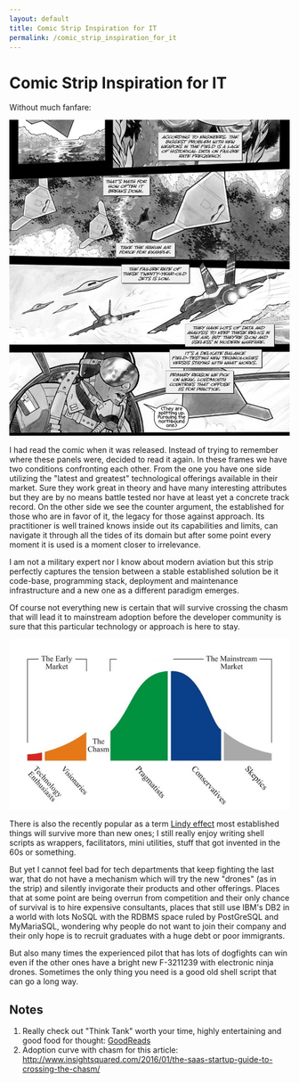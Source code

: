 ```yaml
---
layout: default
title: Comic Strip Inspiration for IT
permalink: /comic_strip_inspiration_for_it
---
```


# Comic Strip Inspiration for IT

Without much fanfare:

![Think Tank issue 07 2nd page - extract](/images/strips/think_tank-technology.jpg)

I had read the comic when it was released. Instead of trying to remember where
these panels were, decided to read it again. In these frames we have two
conditions confronting each other. From the one you have one side utilizing
the "latest and greatest" technological offerings available in their market.
Sure they work great in theory and have many interesting attributes but they
are by no means battle tested nor have at least yet a concrete track record.
On the other side we see the counter argument, the established for those
who are in favor of it, the legacy for those against approach. Its practitioner
is well trained knows inside out its capabilities and limits, can navigate it
through all the tides of its domain but after some point every moment it is
used is a moment closer to irrelevance.

I am not a military expert nor I know about modern aviation but this strip
perfectly captures the tension between a stable established solution be it
code-base, programming stack, deployment and maintenance infrastructure and a
new one as a different paradigm emerges.

Of course not everything new is certain that will survive crossing the chasm
that will lead it to mainstream adoption before the developer community is
sure that this particular technology or approach is here to stay.

![Technology Adoption Curve with chasm](/images/diagrams/technology_adoption_curve.png)

There is also the recently popular as a term [Lindy effect](https://medium.com/incerto/an-expert-called-lindy-fdb30f146eaf) most
established things will survive more than new ones; I still really enjoy
writing shell scripts as wrappers, facilitators, mini utilities, stuff that got
invented in the 60s or something.

But yet I cannot feel bad for tech departments that keep fighting the last war,
that do not have a mechanism which will try the new "drones" (as in the strip)
and silently invigorate their products and other offerings. Places that at some
point are being overrun from competition and their only chance of survival is
to hire expensive consultants, places that still use IBM's DB2 in a world
with lots NoSQL with the RDBMS space ruled by PostGreSQL and MyMariaSQL,
wondering why people do not want to join their company and their only hope is
to recruit graduates with a huge debt or poor immigrants.

But also many times the experienced pilot that has lots of dogfights can win
even if the other ones have a bright new F-3211239 with electronic ninja
drones. Sometimes the only thing you need is a good old shell script that can
go a long way.

## Notes

1. Really check out "Think Tank" worth your time, highly entertaining and good
   food for thought: [GoodReads](https://www.goodreads.com/book/show/17742011-think-tank-vol-2?ac=1&from_search=true)
2. Adoption curve with chasm for this article: <http://www.insightsquared.com/2016/01/the-saas-startup-guide-to-crossing-the-chasm/>
